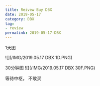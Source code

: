 ```yaml
---
title: Reivew Buy DBX
date: 2019-05-17
category: DBX
tag:
- review
permalink: 2019-05-17-DBX
---
```

1天图

![](/IMG/2019.05.17 DBX 1D.PNG)

30分钟图
![](/IMG/2019.05.17 DBX 30F.PNG)

等待中枢， 不敢买
